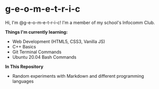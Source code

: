 # g-e-o-m-e-t-r-i-c
Hi, I'm @g-e-o-m-e-t-r-i-c! I'm a member of my school's Infocomm Club.

__Things I'm currently learning:__
- Web Development (HTML5, CSS3, Vanilla JS)
- C++ Basics
- Git Terminal Commands
- Ubuntu 20.04 Bash Commands

__In This Repository__
- Random experiments with Markdown and different programming languages

